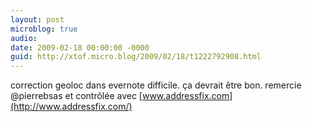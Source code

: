 ```yaml
---
layout: post
microblog: true
audio: 
date: 2009-02-18 00:00:00 -0000
guid: http://xtof.micro.blog/2009/02/18/t1222792908.html
---
```

correction geoloc dans evernote difficile. ça devrait être bon. remercie @pierrebsas et contrôlée avec [www.addressfix.com](http://www.addressfix.com/)

